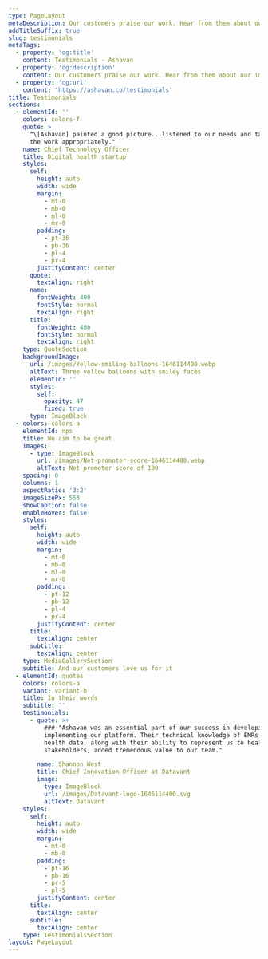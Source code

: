 ```yaml
---
type: PageLayout
metaDescription: Our customers praise our work. Hear from them about our impact.
addTitleSuffix: true
slug: testimonials
metaTags:
  - property: 'og:title'
    content: Testimonials - Ashavan
  - property: 'og:description'
    content: Our customers praise our work. Hear from them about our impact.
  - property: 'og:url'
    content: 'https://ashavan.co/testimonials'
title: Testimonials
sections:
  - elementId: ''
    colors: colors-f
    quote: >
      "\[Ashavan] painted a good picture...listened to our needs and targeted
      the work appropriately."
    name: Chief Technology Officer
    title: Digital health startup
    styles:
      self:
        height: auto
        width: wide
        margin:
          - mt-0
          - mb-0
          - ml-0
          - mr-0
        padding:
          - pt-36
          - pb-36
          - pl-4
          - pr-4
        justifyContent: center
      quote:
        textAlign: right
      name:
        fontWeight: 400
        fontStyle: normal
        textAlign: right
      title:
        fontWeight: 400
        fontStyle: normal
        textAlign: right
    type: QuoteSection
    backgroundImage:
      url: /images/Yellow-smiling-balloons-1646114400.webp
      altText: Three yellow balloons with smiley faces
      elementId: ''
      styles:
        self:
          opacity: 47
          fixed: true
      type: ImageBlock
  - colors: colors-a
    elementId: nps
    title: We aim to be great
    images:
      - type: ImageBlock
        url: /images/Net-promoter-score-1646114400.webp
        altText: Net promoter score of 100
    spacing: 0
    columns: 1
    aspectRatio: '3:2'
    imageSizePx: 553
    showCaption: false
    enableHover: false
    styles:
      self:
        height: auto
        width: wide
        margin:
          - mt-0
          - mb-0
          - ml-0
          - mr-0
        padding:
          - pt-12
          - pb-12
          - pl-4
          - pr-4
        justifyContent: center
      title:
        textAlign: center
      subtitle:
        textAlign: center
    type: MediaGallerySection
    subtitle: And our customers love us for it
  - elementId: quotes
    colors: colors-a
    variant: variant-b
    title: In their words
    subtitle: ''
    testimonials:
      - quote: >+
          ### "Ashavan was an essential part of our success in developing and
          implementing our platform. Their technical knowledge of EMRs and
          health data, along with their ability to represent us to health system
          stakeholders, added tremendous value to our team."

        name: Shannon West
        title: Chief Innovation Officer at Datavant
        image:
          type: ImageBlock
          url: /images/Datavant-logo-1646114400.svg
          altText: Datavant
    styles:
      self:
        height: auto
        width: wide
        margin:
          - mt-0
          - mb-0
        padding:
          - pt-16
          - pb-16
          - pr-5
          - pl-5
        justifyContent: center
      title:
        textAlign: center
      subtitle:
        textAlign: center
    type: TestimonialsSection
layout: PageLayout
---
```

